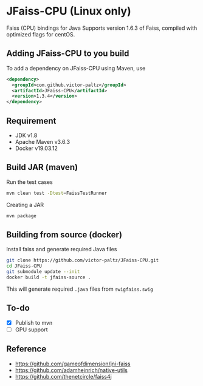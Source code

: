 # JFaiss-CPU **(Linux only)**

Faiss (CPU) bindings for Java 
Supports version 1.6.3 of Faiss, compiled with optimized flags for centOS.

## Adding JFaiss-CPU to you build

To add a dependency on JFaiss-CPU using Maven, use

```xml
<dependency>
  <groupId>com.github.victor-paltz</groupId>
  <artifactId>JFaiss-CPU</artifactId>
  <version>1.3.4</version>
</dependency>
```


## Requirement

- JDK v1.8
- Apache Maven v3.6.3
- Docker v19.03.12

## Build JAR (maven)

Run the test cases
```sh
mvn clean test -Dtest=FaissTestRunner
```

Creating a JAR
```sh
mvn package
```

## Building from source (docker)

Install faiss and generate required Java files
```sh
git clone https://github.com/victor-paltz/JFaiss-CPU.git
cd JFaiss-CPU
git submodule update --init
docker build -t jfaiss-source .
```
This will generate required `.java` files from `swigfaiss.swig`

## To-do

* [x] Publish to mvn
* [ ] GPU support

## Reference

- <https://github.com/gameofdimension/jni-faiss>
- <https://github.com/adamheinrich/native-utils>
- <https://github.com/thenetcircle/faiss4j>
